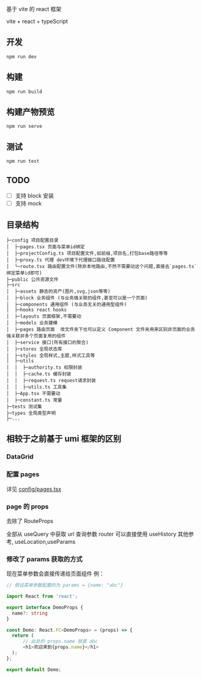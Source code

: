 基于 vite 的 react 框架

vite + react + typeScript

## 开发

`npm run dev`

## 构建

`npm run build`

## 构建产物预览

`npm run serve`

## 测试

`npm run test`

## TODO

- [ ] 支持 block 安装
- [ ] 支持 mock

## 目录结构

```
├─config 项目配置目录
│  ├─pages.tsx 页面与菜单id绑定
│  ├─projectConfig.ts 项目配置文件,如前缀,项目名,打包base路径等等
│  ├─proxy.ts 代理 dev环境下代理接口路径配置
│  └─route.tsx 路由配置文件(除非本地路由,不然不需要动这个问题,直接去`pages.ts`绑定菜单id即可)
├─public 公共资源文件
├─src
│  ├─assets 静态的资产(图片,svg,json等等)
│  ├─block 业务组件 (与业务强关联的组件,甚至可以是一个页面)
│  ├─components 通用组件 (与业务无关的通用型组件)
│  ├─hooks react hooks
│  ├─layouts 页面框架,不需要动
│  ├─models 业务建模
│  ├─pages 路由页面  改文件夹下也可以定义 Component 文件夹用来区别非页面的业务强关联非多个页面复用的组件
│  ├─service 接口(所有接口的聚合)
│  ├─stores 全局状态库
│  ├─styles 全局样式,主题,样式工具等
│  ├─utils
│  │  ├─authority.ts 权限封装
│  │  ├─cache.ts 缓存封装
│  │  ├─request.ts request请求封装
│  │  ├─utils.ts 工具集
│  ├─App.tsx 不需要动
│  ├─constant.ts 常量
├─tests 测试集
├─types 全局类型声明
├─...

```

## 相较于之前基于 umi 框架的区别

### DataGrid

### 配置 pages

详见 [config/pages.tsx](./config/pages.tsx)

### page 的 props

去除了 RouteProps

全部从 useQuery 中获取 url 查询参数
router 可以直接使用 useHistory
其他参考, useLocation,useParams

### 修改了 params 获取的方式

现在菜单参数会直接传递给页面组件
例：

```typeScript
// 假设菜单参数配置的为 params = {name: "abc"}

import React from 'react';

export interface DemoProps {
  name?: string
}

const Demo: React.FC<DemoProps> = (props) => {
  return (
      // 此处的 props.name 就是 abc
      <h1>欢迎来到{props.name}</h1>
  );
};

export default Demo;

```
